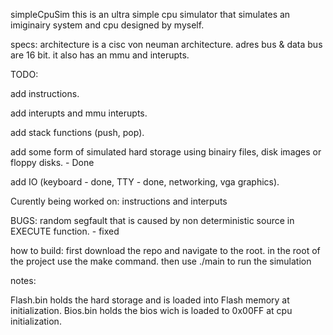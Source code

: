 simpleCpuSim
this is an ultra simple cpu simulator that simulates an imiginairy system and cpu designed by myself.

specs:
architecture is a cisc von neuman architecture.
adres bus & data bus are 16 bit.
it also has an mmu and interupts.

TODO:

add instructions.

add interupts and mmu interupts.

add stack functions (push, pop).

add some form of simulated hard storage using binairy files, disk images or floppy disks. - Done

add IO (keyboard - done, TTY - done, networking, vga graphics).

Curently being worked on:
instructions and interputs

BUGS:
random segfault that is caused by non deterministic source in EXECUTE function. - fixed

how to build:
first download the repo and navigate to the root.
in the root of the project use the make command.
then use ./main to run the simulation

notes:

Flash.bin holds the hard storage and is loaded into Flash memory at initialization.
Bios.bin holds the bios wich is loaded to 0x00FF at cpu initialization.

